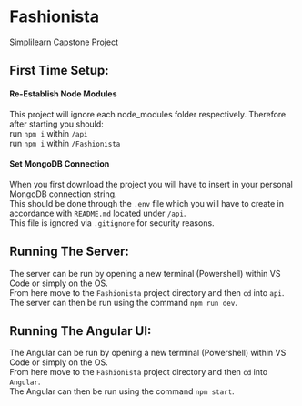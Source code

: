 # Fashionista
Simplilearn Capstone Project

## First Time Setup:

#### Re-Establish Node Modules
This project will ignore each node_modules folder respectively. Therefore after starting you should:  
run ```npm i``` within ```/api```  
run ```npm i``` within ```/Fashionista```  
  
#### Set MongoDB Connection
When you first download the project you will have to insert in your personal MongoDB connection string.  
This should be done through the ```.env``` file which you will have to create in accordance with ```README.md``` located under ```/api```.    
This file is ignored via ```.gitignore``` for security reasons.

## Running The Server:
The server can be run by opening a new terminal (Powershell) within VS Code or simply on the OS.  
From here move to the ```Fashionista``` project directory and then ```cd``` into ```api```.  
The server can then be run using the command ```npm run dev```.  

## Running The Angular UI:
The Angular can be run by opening a new terminal (Powershell) within VS Code or simply on the OS.  
From here move to the ```Fashionista``` project directory and then ```cd``` into ```Angular```.  
The Angular can then be run using the command ```npm start```.  

